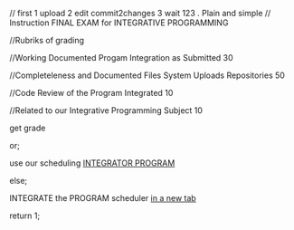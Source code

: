 //  first 1 upload 2 edit commit2changes 3 wait 123 . Plain and simple
//  Instruction FINAL EXAM for INTEGRATIVE PROGRAMMING
<p> //Rubriks of grading </p>
<p> //Working Documented Progam Integration as Submitted                30 </p>
<p> //Completeleness and Documented Files System Uploads Repositories   50 </p>
<p> //Code Review of the Program Integrated                             10 </p>
<p> //Related to our Integrative Programming Subject                    10 </p>
<p> get grade </p>
<p> or; </p>
<p> use our scheduling <a href="https://calendly.com/armadeloibm/30min"> INTEGRATOR PROGRAM </a> </p>
<p> else; </p>
<p> INTEGRATE the PROGRAM scheduler <a href="https://calendly.com/armadeloibm/30min" target="_blank">in a new tab</a></p>
<p> return 1; </p>

